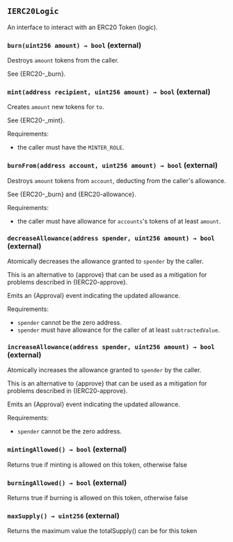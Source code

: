 ## `IERC20Logic`

An interface to interact with an ERC20 Token (logic).




### `burn(uint256 amount) → bool` (external)

Destroys `amount` tokens from the caller.



See {ERC20-_burn}.


### `mint(address recipient, uint256 amount) → bool` (external)

Creates `amount` new tokens for `to`.



See {ERC20-_mint}.

Requirements:

- the caller must have the `MINTER_ROLE`.


### `burnFrom(address account, uint256 amount) → bool` (external)

Destroys `amount` tokens from `account`, deducting from the caller's
allowance.



See {ERC20-_burn} and {ERC20-allowance}.

Requirements:

- the caller must have allowance for ``accounts``'s tokens of at least
`amount`.


### `decreaseAllowance(address spender, uint256 amount) → bool` (external)

Atomically decreases the allowance granted to `spender` by the caller.



This is an alternative to {approve} that can be used as a mitigation for
problems described in {IERC20-approve}.

Emits an {Approval} event indicating the updated allowance.

Requirements:

- `spender` cannot be the zero address.
- `spender` must have allowance for the caller of at least
`subtractedValue`.


### `increaseAllowance(address spender, uint256 amount) → bool` (external)

Atomically increases the allowance granted to `spender` by the caller.



This is an alternative to {approve} that can be used as a mitigation for
problems described in {IERC20-approve}.

Emits an {Approval} event indicating the updated allowance.

Requirements:

- `spender` cannot be the zero address.


### `mintingAllowed() → bool` (external)

Returns true if minting is allowed on this token, otherwise false



### `burningAllowed() → bool` (external)

Returns true if burning is allowed on this token, otherwise false



### `maxSupply() → uint256` (external)

Returns the maximum value the totalSupply() can be for this token






